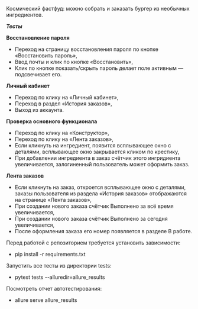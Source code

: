 Космический фастфуд: можно собрать и заказать бургер из необычных ингредиентов.

***Тесты***

**Восстановление пароля**
- Переход на страницу восстановления пароля по кнопке «Восстановить пароль»,
- Ввод почты и клик по кнопке «Восстановить»,
- Клик по кнопке показать/скрыть пароль делает поле активным — подсвечивает его.

**Личный кабинет**
- Переход по клику на «Личный кабинет»,
- Переход в раздел «История заказов»,
- Выход из аккаунта.

**Проверка основного функционала**
- Переход по клику на «Конструктор»,
- Переход по клику на «Лента заказов»,
- Если кликнуть на ингредиент, появится всплывающее окно с деталями, всплывающее окно закрывается кликом по крестику,
- При добавлении ингредиента в заказ счётчик этого ингридиента увеличивается, залогиненный пользователь может оформить заказ.

**Лента заказов**
- Если кликнуть на заказ, откроется всплывающее окно с деталями, заказы пользователя из раздела «История заказов» отображаются на странице «Лента заказов»,
- При создании нового заказа счётчик Выполнено за всё время увеличивается,
- При создании нового заказа счётчик Выполнено за сегодня увеличивается,
- После оформления заказа его номер появляется в разделе В работе.


Перед работой с репозиторием требуется установить зависимости:
- pip install -r requirements.txt

Запустить все тесты из директории tests:
- pytest tests --alluredir=allure_results

Посмотреть отчет автотестирования:
- allure serve allure_results
